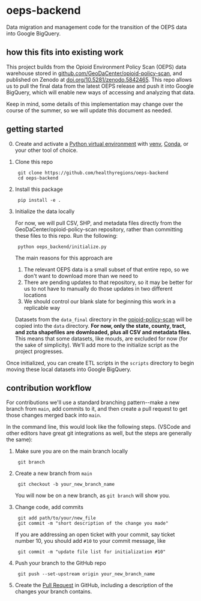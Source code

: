 # oeps-backend

Data migration and management code for the transition of the OEPS data into Google BigQuery.

## how this fits into existing work

This project builds from the Opioid Environment Policy Scan (OEPS) data warehouse stored in [github.com/GeoDaCenter/opioid-policy-scan](https://github.com/GeoDaCenter/opioid-policy-scan), and published on Zenodo at [doi.org/10.5281/zenodo.5842465](https://doi.org/10.5281/zenodo.5842465). This repo allows us to pull the final data from the latest OEPS release and push it into Google BigQuery, which will enable new ways of accessing and analyzing that data.

Keep in mind, some details of this implementation may change over the course of the summer, so we will update this document as needed.

## getting started

0. Create and activate a [Python virtual environment](https://realpython.com/python-virtual-environments-a-primer/) with [venv](https://docs.python.org/3/library/venv.html), [Conda](https://docs.conda.io/projects/conda/en/latest/user-guide/install/index.html), or your other tool of choice.

1. Clone this repo

        git clone https://github.com/healthyregions/oeps-backend
        cd oeps-backend

2. Install this package

        pip install -e .

3. Initialize the data locally

    For now, we will pull CSV, SHP, and metadata files directly from the GeoDaCenter/opioid-policy-scan repository, rather than committing these files to this repo. Run the following:

        python oeps_backend/initialize.py

    The main reasons for this approach are

    1) The relevant OEPS data is a small subset of that entire repo, so we don't want to download more than we need to
    2) There are pending updates to that repository, so it may be better for us to not have to manually do those updates in two different locations
    3) We should control our blank slate for beginning this work in a replicable way

    Datasets from the `data_final` directory in the [opioid-policy-scan](https://github.com/GeoDaCenter/opioid-policy-scan) will be copied into the `data` directory. **For now, only the state, county, tract, and zcta shapefiles are downloaded, plus all CSV and metadata files.**
    This means that some datasets, like mouds, are excluded for now (for the sake of simplicity). We'll add more to the initialize script as the project progresses.

Once initialized, you can create ETL scripts in the `scripts` directory to begin moving these local datasets into Google BigQuery.

## contribution workflow

For contributions we'll use a standard branching pattern--make a new branch from `main`, add commits to it, and then create a pull request to get those changes merged back into `main`.

In the command line, this would look like the following steps. (VSCode and other editors have great git integrations as well, but the steps are generally the same):

1. Make sure you are on the main branch locally

        git branch

2. Create a new branch from `main`

        git checkout -b your_new_branch_name

    You will now be on a new branch, as `git branch` will show you.

3. Change code, add commits

        git add path/to/your/new_file
        git commit -m "short description of the change you made"

    If you are addressing an open ticket with your commit, say ticket number 10, you should add `#10` to your commit message, like

        git commit -m "update file list for initialization #10"

4. Push your branch to the GitHub repo

        git push --set-upstream origin your_new_branch_name

5. Create the [Pull Request](https://github.com/healthyregions/pulls) in GitHub, including a description of the changes your branch contains.